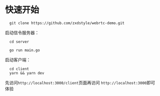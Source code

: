 # 快速开始

```
  git clone https://github.com/zxdstyle/webrtc-demo.git
```

启动信令服务器：
```
  cd server

  go run main.go
```

启动客户端：
```
  cd client
  yarn && yarn dev
```

先访问`http://localhost:3000/client`页面再访问 `http://localhost:3000`即可体验
